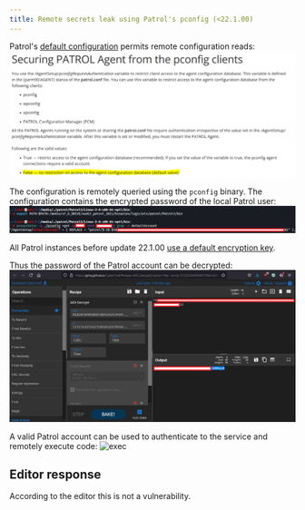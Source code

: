 ```yaml
---
title: Remote secrets leak using Patrol's pconfig (<22.1.00)
---
```


Patrol's [default configuration](https://docs.bmc.com/docs/PATROLAgent/107/securing-patrol-agent-from-the-pconfig-clients-655597337.html) permits remote configuration reads:
![config](./Patrol/config.png)

The configuration is remotely queried using the ```pconfig``` binary. The configuration contains the encrypted password of the local Patrol user:
![get pass](./Patrol/get.png)

All Patrol instances before update 22.1.00 [use a default encryption key](https://gist.github.com/gquere/045638b9959f4b3e119ea01d8d6ff856).

Thus the password of the Patrol account can be decrypted:
![decrypt](./Patrol/decrypt.png)

A valid Patrol account can be used to authenticate to the service and remotely execute code:
![exec](./Patrol/rce.png)

## Editor response
According to the editor this is not a vulnerability.
